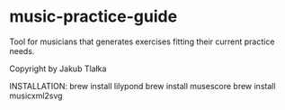 # music-practice-guide
Tool for musicians that generates exercises fitting their current practice needs.


Copyright by Jakub Tlałka

INSTALLATION:
brew install lilypond
brew install musescore
brew install musicxml2svg
